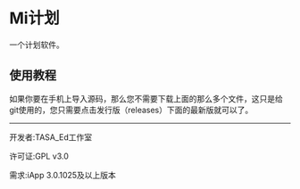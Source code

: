 # Mi计划
一个计划软件。
## 使用教程
如果你要在手机上导入源码，那么您不需要下载上面的那么多个文件，这只是给git使用的，您只需要点击发行版（releases）下面的最新版就可以了。

---

开发者:TASA_Ed工作室

许可证:GPL v3.0

需求:iApp 3.0.1025及以上版本
